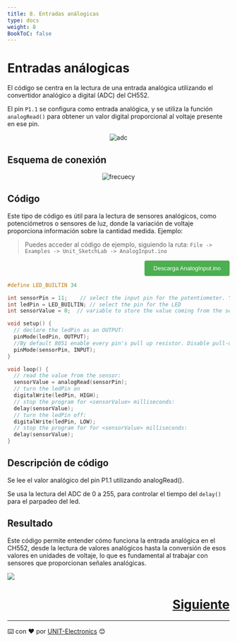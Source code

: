 ```yaml
---
title: 8. Entradas análogicas
type: docs
weight: 8
BookToC: false
---
```


# Entradas análogicas


El código se centra en la lectura de una entrada analógica utilizando el convertidor analógico a digital (ADC) del CH552.

El pin `P1.1` se configura como entrada analógica, y se utiliza la función `analogRead()` para obtener un valor digital proporcional al voltaje presente en ese pin.
<p align="center">
<img src="/docs/8-Entradas_analogicas/images/adc.png" alt="adc">
</p>

## Esquema de conexión
<p align="center">
    <img src="/docs/8-Entradas_analogicas/images/pot_ch552.png" alt="frecuecy">
</p>


## Código

Este tipo de código es útil para la lectura de sensores analógicos, como potenciómetros o sensores de luz, donde la variación de voltaje proporciona información sobre la cantidad medida.
Ejemplo: 
> Puedes acceder al código de ejemplo, siguiendo la ruta: `File -> Examples -> Unit_SketchLab -> AnalogInput.ino`

<div style="text-align: right;">
    <a href="/docs/8-Entradas_analogicas/code/adc.ino" download="AnalogInput.ino">
        <button style="background-color: #4CAF50; color: white; padding: 10px 20px; border: none; border-radius: 4px; cursor: pointer;">
            Descarga AnalogInput.ino 
        </button>
    </a>
</div>

```c
#define LED_BUILTIN 34

int sensorPin = 11;    // select the input pin for the potentiometer. You may use P1.1, P1.4, P1.5 and P3.2
int ledPin = LED_BUILTIN; // select the pin for the LED
int sensorValue = 0;  // variable to store the value coming from the sensor

void setup() {
  // declare the ledPin as an OUTPUT:
  pinMode(ledPin, OUTPUT);
  //By default 8051 enable every pin's pull up resistor. Disable pull-up to get full input range.
  pinMode(sensorPin, INPUT);
}

void loop() {
  // read the value from the sensor:
  sensorValue = analogRead(sensorPin);
  // turn the ledPin on
  digitalWrite(ledPin, HIGH);
  // stop the program for <sensorValue> milliseconds:
  delay(sensorValue);
  // turn the ledPin off:
  digitalWrite(ledPin, LOW);
  // stop the program for for <sensorValue> milliseconds:
  delay(sensorValue);
}
```
## Descripción de código

Se lee el valor analógico del pin P1.1 utilizando analogRead().

Se usa la lectura del ADC de 0 a 255, para controlar el tiempo del `delay()` para el parpadeo del led. 


## Resultado

Este código permite entender cómo funciona la entrada analógica en el CH552, desde la lectura de valores analógicos hasta la conversión de esos valores en unidades de voltaje, lo que es fundamental al trabajar con sensores que proporcionan señales analógicas.

![](/docs/8-Entradas_analogicas/images/cocket_nova.gif)



<div style="text-align: right">
    <h1><a href="/docs/9-controlador_pwm/">Siguiente</a></h>
</div>


---
⌨️ con ❤️ por [UNIT-Electronics](https://github.com/UNIT-Electronics) 😊